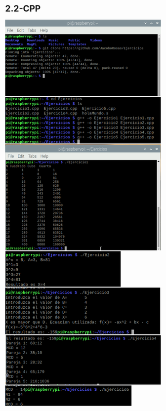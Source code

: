 # 2.2-CPP
![](imagenes/1.png)
![](imagenes/2.png)
![](imagenes/3.png)
![](imagenes/4.png)
![](imagenes/5.png)
![](imagenes/6.png)
![](imagenes/7.png)

